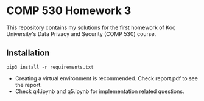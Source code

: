 # COMP 530 Homework 3

This repository contains my solutions for the first homework of Koç University's Data Privacy and Security (COMP 530) course. 

## Installation

```
pip3 install -r requirements.txt
```

* Creating a virtual environment is recommended. Check report.pdf to see the report.
* Check q4.ipynb and q5.ipynb for implementation related questions.